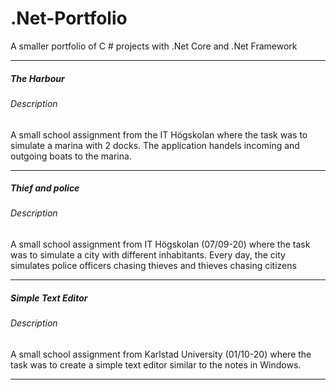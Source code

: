 # .Net-Portfolio
A smaller portfolio of C # projects with .Net Core and .Net Framework
***
##### The Harbour
###### Description
A small school assignment from the IT Högskolan where the task was to simulate a marina with 2 docks. The application handels incoming and outgoing boats to the marina.
***
##### Thief and police
###### Description
A small school assignment from IT Högskolan (07/09-20) where the task was to simulate a city with different inhabitants. Every day,  the city simulates police officers chasing thieves and thieves chasing citizens
***
##### Simple Text Editor
###### Description
A small school assignment from Karlstad University (01/10-20) where the task was to create a simple text editor similar to the notes in Windows.
***